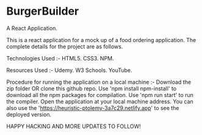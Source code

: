 # BurgerBuilder
A React Application.

This is a react application for a mock up of a food ordering application. The complete details for the project are as follows.

Technologies Used :-
  HTML5.
  CSS3.
  NPM.

Resources Used :-
  Udemy.
  W3 Schools.
  YouTube.

Procedure for running the application on a local machine :-
  Download the zip folder OR clone this github repo.
  Use 'npm install npm-install' to download all the npm packages for compilation.
  Use 'npm run start' to run the compiler.
  Open the application at your local machine address.
  You can also use the 'https://heuristic-ptolemy-3a7c29.netlify.app' to see the deployed version.

 HAPPY HACKING AND MORE UPDATES TO FOLLOW!
